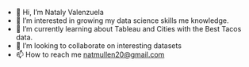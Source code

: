 - 👋 Hi, I’m Nataly Valenzuela 
- 👀 I’m interested in growing my data science skills me knowledge.
- 🌱 I’m currently learning about Tableau and Cities with the Best Tacos data.
- 💞️ I’m looking to collaborate on interesting datasets
- 📫 How to reach me natmullen20@gmail.com

<!---
natvalenz/natvalenz is a ✨ special ✨ repository because its `README.md` (this file) appears on your GitHub profile.
You can click the Preview link to take a look at your changes.
--->
